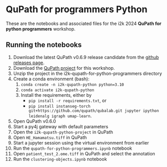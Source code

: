 # QuPath for programmers Python

These are the notebooks and associated files for the i2k 2024
**QuPath for python programmers** workshop.

## Running the notebooks

1. Download the latest QuPath v0.6.9 release candidate from the [github releases page](https://github.com/qupath/qupath/releases).
2. Download the [QuPath project](https://github.com/qupath/i2k-qupath-for-python-programmers/releases/download/untagged-caef4b4b6c28c541bcd9/i2k-qupath-python-project.zip)
   for this workshop.
3. Unzip the project in the i2k-qupath-for-python-programmers directory
4. Create a conda environment (bash):
   1. `conda create -n i2k-qupath-python python=3.10`
   2. `conda activate i2k-qupath-python`
   3. Install the requirements, either by
      - `pip install -r requirements.txt`, or
      - `pip install instanseg-torch git+https://github.com/qupath/qubalab.git jupyter ipython leidenalg igraph umap-learn`.
5. Open QuPath v0.6.0
6. Start a py4j gateway with default parameters
7. Open the `i2k-qupath-python-project` in QuPath
8. Open `HE_Hamamatsu.tiff` in QuPath
9. Start a jupyter session using the virtual environment from earlier
10. Run the `qupath-for-python-programmers.ipynb` notebook
11. Open `patient_test_2.ome.tiff` in QuPath and select the annotation
12. Run the `clustering-objects.ipynb` notebook
